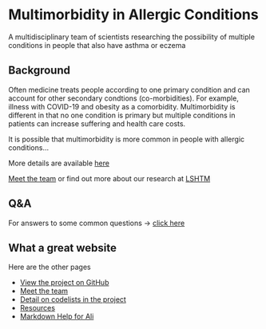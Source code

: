 # Multimorbidity in Allergic Conditions 

A multidisciplinary team of scientists researching the possibility of multiple conditions in people that also have asthma or eczema

## Background
Often medicine treats people according to one primary condition and can account for other secondary condtions (co-morbidities). For example, illness with COVID-19
and obesity as a comorbidity. Multimorbidity is different in that no one condition is primary but multiple conditions in patients can increase suffering and 
health care costs. 

It is possible that multimorbidity is more common in people with allergic conditions...

More details are available [here](pages/background.html)

[Meet the team](pages/team.html) or find out more about our research at [LSHTM](https://www.lshtm.ac.uk/research/centres-projects-groups/skindiseases)

## Q&A
For answers to some common questions -> [click here](pages/qanda.html)

## What a great website
Here are the other pages
* [View the project on GitHub](https://github.com/a-henderson91/2020_multimorbidity)
* [Meet the team](pages/team.html)
* [Detail on codelists in the project](pages/codelists.html)
* [Resources](pages/resources.html)
* [Markdown Help for Ali](pages/help.html)

